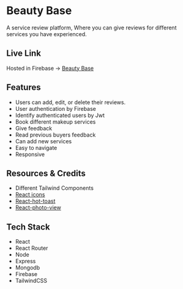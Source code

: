 # Beauty Base

A service review platform, Where you can give reviews for different services you have experienced.

## Live Link

Hosted in Firebase -> [Beauty Base](https://beauty-base7.web.app/)

## Features

- Users can add, edit, or delete their reviews.
- User authentication by Firebase
- Identify authenticated users by Jwt
- Book different makeup services
- Give feedback
- Read previous buyers feedback
- Can add new services
- Easy to navigate
- Responsive

## Resources & Credits

- Different Tailwind Components
- [React icons](https://react-icons.github.io/react-icons/)
- [React-hot-toast](https://react-hot-toast.com/)
- [React-photo-view](https://react-photo-view.vercel.app/en-US)

## Tech Stack

- React
- React Router
- Node
- Express
- Mongodb
- Firebase
- TailwindCSS

